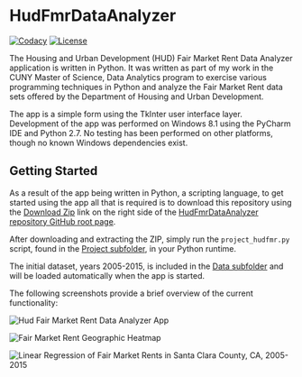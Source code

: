 # HudFmrDataAnalyzer

[![Codacy](https://img.shields.io/codacy/39298c168a044a5eb0a297a0169f71af.svg)](https://www.codacy.com/public/daniel_2/HudFmrDataAnalyzer/dashboard)
[![License](https://img.shields.io/badge/license-MIT-red.svg)](http://opensource.org/licenses/MIT)

The Housing and Urban Development (HUD) Fair Market Rent Data Analyzer application is written in Python. It was written as
part of my work in the CUNY Master of Science, Data Analytics program to exercise various programming techniques in
Python and analyze the Fair Market Rent data sets offered by the Department of Housing and Urban Development.

The app is a simple form using the TkInter user interface layer. Development of the app was performed on Windows 8.1
using the PyCharm IDE and Python 2.7. No testing has been performed on other platforms, though no known Windows dependencies exist.

## Getting Started

As a result of the app being written in Python, a scripting language, to get started using the app all that is
required is to download this repository using the [Download Zip](https://github.com/dwdii/HudFmrDataAnalyzer/archive/master.zip)
link on the right side of the [HudFmrDataAnalyzer repository GitHub root page](https://github.com/dwdii/HudFmrDataAnalyzer).

After downloading and extracting the ZIP, simply run the `project_hudfmr.py` script, found in the
[Project subfolder](https://github.com/dwdii/HudFmrDataAnalyzer/tree/master/Project), in your Python runtime.

The initial dataset, years 2005-2015, is included in the
[Data subfolder](https://github.com/dwdii/HudFmrDataAnalyzer/tree/master/Project/Data) and will be loaded automatically
when the app is started. 

The following screenshots provide a brief overview of the current functionality:

![Hud Fair Market Rent Data Analyzer App](https://github.com/dwdii/HudFmrDataAnalyzer/raw/master/Docs/img/HudFmrDataAnalyzerApp.png)

![Fair Market Rent Geographic Heatmap](https://github.com/dwdii/HudFmrDataAnalyzer/raw/master/Docs/img/Heatmap-US-fmr-3bd-2015.png)

![Linear Regression of Fair Market Rents in Santa Clara County, CA, 2005-2015](https://github.com/dwdii/HudFmrDataAnalyzer/raw/master/Docs/img/LinReg-SantaClaraCA-3bd.png)